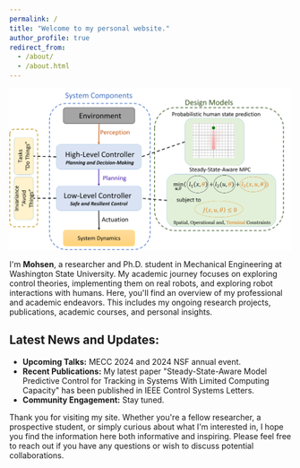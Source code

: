 ```yaml
---
permalink: /
title: "Welcome to my personal website."
author_profile: true
redirect_from: 
  - /about/
  - /about.html
---
```


![Welcome Image](images/Hierarchical_Control_Structure.png) 

I'm **Mohsen**, a researcher and Ph.D. student in Mechanical Engineering at Washington State University. My academic journey focuses on exploring control theories, implementing them on real robots, and exploring robot interactions with humans.
Here, you'll find an overview of my professional and academic endeavors. This includes my ongoing research projects, publications, academic courses, and personal insights.

## Latest News and Updates:

- **Upcoming Talks:** MECC 2024 and 2024 NSF annual event.
- **Recent Publications:** My latest paper "Steady-State-Aware Model Predictive Control for Tracking in Systems With Limited Computing Capacity" has been published in IEEE Control Systems Letters.
- **Community Engagement:** Stay tuned.

Thank you for visiting my site. Whether you're a fellow researcher, a prospective student, or simply curious about what I'm interested in, I hope you find the information here both informative and inspiring. Please feel free to reach out if you have any questions or wish to discuss potential collaborations.
